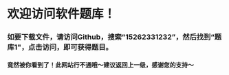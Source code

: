 # 欢迎访问软件题库！

### 如要下载文件，请访问Github，搜索“15262331232”，然后找到“题库1"，点击访问，即可获得题目。



#### 竟然被你看到了！此网站行不通哦～建议返回上一级，感谢您的支持～
